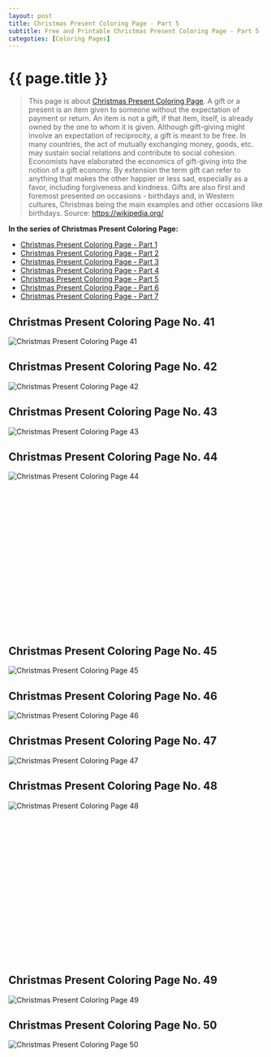 ```yaml
---
layout: post
title: Christmas Present Coloring Page - Part 5
subtitle: Free and Printable Christmas Present Coloring Page - Part 5
categoties: [Coloring Pages]
---
```

{{ page.title }}
================
> This page is about [Christmas Present Coloring Page](https://freecoloringpages.github.io/). A gift or a present is an item given to someone without the expectation of payment or return. An item is not a gift, if that item, itself, is already owned by the one to whom it is given. Although gift-giving might involve an expectation of reciprocity, a gift is meant to be free. In many countries, the act of mutually exchanging money, goods, etc. may sustain social relations and contribute to social cohesion. Economists have elaborated the economics of gift-giving into the notion of a gift economy. By extension the term gift can refer to anything that makes the other happier or less sad, especially as a favor, including forgiveness and kindness. Gifts are also first and foremost presented on occasions - birthdays and, in Western cultures, Christmas being the main examples and other occasions like birthdays. Source: https://wikipedia.org/

**In the series of Christmas Present Coloring Page:**

* [Christmas Present Coloring Page - Part 1](https://freecoloringpages.github.io/2017/11/21/Christmas-Present-Coloring-Page-part-1.html)
* [Christmas Present Coloring Page - Part 2](https://freecoloringpages.github.io/2017/11/21/Christmas-Present-Coloring-Page-part-2.html)
* [Christmas Present Coloring Page - Part 3](https://freecoloringpages.github.io/2017/11/21/Christmas-Present-Coloring-Page-part-3.html)
* [Christmas Present Coloring Page - Part 4](https://freecoloringpages.github.io/2017/11/21/Christmas-Present-Coloring-Page-part-4.html)
* [Christmas Present Coloring Page - Part 5](https://freecoloringpages.github.io/2017/11/21/Christmas-Present-Coloring-Page-part-5.html)
* [Christmas Present Coloring Page - Part 6](https://freecoloringpages.github.io/2017/11/21/Christmas-Present-Coloring-Page-part-6.html)
* [Christmas Present Coloring Page - Part 7](https://freecoloringpages.github.io/2017/11/21/Christmas-Present-Coloring-Page-part-7.html)

## Christmas Present Coloring Page No. 41
![Christmas Present Coloring Page 41](https://freecoloringpages.github.io/img/Christmas-Present-Coloring-Page%20(41).jpg "Christmas Present Coloring Page 41")

## Christmas Present Coloring Page No. 42
![Christmas Present Coloring Page 42](https://freecoloringpages.github.io/img/Christmas-Present-Coloring-Page%20(42).jpg "Christmas Present Coloring Page 42")

## Christmas Present Coloring Page No. 43
![Christmas Present Coloring Page 43](https://freecoloringpages.github.io/img/Christmas-Present-Coloring-Page%20(43).jpg "Christmas Present Coloring Page 43")

## Christmas Present Coloring Page No. 44
![Christmas Present Coloring Page 44](https://freecoloringpages.github.io/img/Christmas-Present-Coloring-Page%20(44).jpg "Christmas Present Coloring Page 44")

<script async src="//pagead2.googlesyndication.com/pagead/js/adsbygoogle.js"></script><!-- Texxtonly --><ins class="adsbygoogle" style="display:inline-block;width:336px;height:280px" data-ad-client="ca-pub-6753140515841889" data-ad-slot="3207852233"></ins><script>(adsbygoogle = window.adsbygoogle || []).push({}); </script>

## Christmas Present Coloring Page No. 45
![Christmas Present Coloring Page 45](https://freecoloringpages.github.io/img/Christmas-Present-Coloring-Page%20(45).jpg "Christmas Present Coloring Page 45")

## Christmas Present Coloring Page No. 46
![Christmas Present Coloring Page 46](https://freecoloringpages.github.io/img/Christmas-Present-Coloring-Page%20(46).jpg "Christmas Present Coloring Page 46")

## Christmas Present Coloring Page No. 47
![Christmas Present Coloring Page 47](https://freecoloringpages.github.io/img/Christmas-Present-Coloring-Page%20(47).jpg "Christmas Present Coloring Page 47")

## Christmas Present Coloring Page No. 48
![Christmas Present Coloring Page 48](https://freecoloringpages.github.io/img/Christmas-Present-Coloring-Page%20(48).jpg "Christmas Present Coloring Page 48")

<script async src="//pagead2.googlesyndication.com/pagead/js/adsbygoogle.js"></script><!-- Texxtonly --><ins class="adsbygoogle" style="display:inline-block;width:336px;height:280px" data-ad-client="ca-pub-6753140515841889" data-ad-slot="3207852233"></ins><script>(adsbygoogle = window.adsbygoogle || []).push({}); </script>

## Christmas Present Coloring Page No. 49
![Christmas Present Coloring Page 49](https://freecoloringpages.github.io/img/Christmas-Present-Coloring-Page%20(49).jpg "Christmas Present Coloring Page 49")

## Christmas Present Coloring Page No. 50
![Christmas Present Coloring Page 50](https://freecoloringpages.github.io/img/Christmas-Present-Coloring-Page%20(50).jpg "Christmas Present Coloring Page 50")

